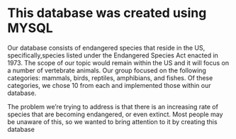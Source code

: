 <h1> This database was created using MYSQL </h1>

<p>Our database consists of endangered species that reside in the US, specifically,species listed under the Endangered Species Act enacted in 1973. The scope of our topic would remain within the US and it will focus on a number of vertebrate animals. Our group focused on the following categories: mammals, birds, reptiles, amphibians, and fishes. Of these categories, we chose 10 from each and implemented those within our database.</p>

<p>The problem we’re trying to address is that there is an increasing rate of species that are becoming endangered, or even extinct. Most people may be unaware of this, so we wanted to bring attention to it by creating this database </p>
